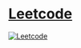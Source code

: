 # [Leetcode](https://leetcode.com/problemset/all/)

[![Leetcode](images/LeetCode_Logo)](https://leetcode.com/problemset/all/)
